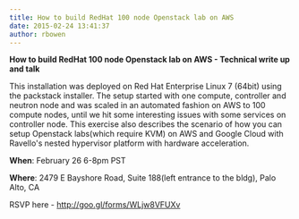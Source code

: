 ```yaml
---
title: How to build RedHat 100 node Openstack lab on AWS
date: 2015-02-24 13:41:37
author: rbowen
---
```


**How to build RedHat 100 node Openstack lab on AWS - Technical write up and talk**

This installation was deployed on Red Hat Enterprise Linux 7 (64bit) using the packstack installer. The setup started with one compute, controller and neutron node and was scaled in an automated fashion on AWS to 100 compute nodes, until we hit some interesting issues with some services on controller node. This exercise also describes the scenario of how you can setup Openstack labs(which require KVM) on AWS and Google Cloud with Ravello's nested hypervisor platform with hardware acceleration.

**When**: February 26 6-8pm PST

**Where**: 2479 E Bayshore Road, Suite 188(left entrance to the bldg), Palo Alto, CA

RSVP here - http://goo.gl/forms/WLjw8VFUXv

